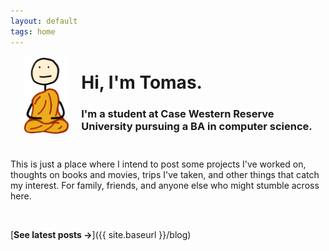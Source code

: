 ```yaml
---
layout: default
tags: home
---
```


<img src="/images/logo.png" alt="Favicon" style="height: 125px; width: auto; float: left; margin-left: 1.25rem; margin-right: 1.25rem; margin-bottom: 1rem;">

# Hi, I'm Tomas.

### I'm a student at Case Western Reserve University pursuing a BA in computer science.

<div class="custom-break"></div>

This is just a place where I intend to post some projects I've worked on, thoughts on books and movies, trips I've taken, and other things that catch my interest. For family, friends, and anyone else who might stumble across here.

<br>

[**See latest posts →**]({{ site.baseurl }}/blog)


<style>
    .custom-break {
        margin-top: 3em;
    }
    html {
        overflow-y: scroll;
    }
</style>

